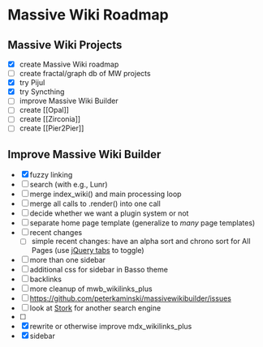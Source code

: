 # Massive Wiki Roadmap

## Massive Wiki Projects

- [x] create Massive Wiki roadmap
- [ ] create fractal/graph db of MW projects
- [x] try Pijul
- [x] try Syncthing
- [ ] improve Massive Wiki Builder
- [ ] create [[Opal]]
- [ ] create [[Zirconia]]
- [ ] create [[Pier2Pier]]

## Improve Massive Wiki Builder

- [x] fuzzy linking
- [ ] search (with e.g., Lunr)
- [ ] merge index_wiki() and main processing loop 
- [ ] merge all calls to .render() into one call
- [ ] decide whether we want a plugin system or not
- [ ] separate home page template (generalize to _many_ page templates)
- [ ] recent changes
	- [ ] simple recent changes: have an alpha sort and chrono sort for All Pages (use [jQuery tabs](https://jqueryui.com/tabs/) to toggle)
- [ ] more than one sidebar
- [ ] additional css for sidebar in Basso theme
- [ ] backlinks
- [ ] more cleanup of mwb_wikilinks_plus
- [ ] <https://github.com/peterkaminski/massivewikibuilder/issues>
- [ ] look at [Stork](https://stork-search.net/) for another search engine
- [ ] 
- [x] rewrite or otherwise improve mdx_wikilinks_plus
- [x] sidebar
